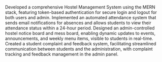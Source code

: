 Developed a comprehensive Hostel Management System using the MERN stack, featuring token-based authentication for secure login and logout for both users and admin.
Implemented an automated attendance system that sends email notifications for absences and allows students to view their attendance status within a 24-hour period.
Designed an admin-controlled hostel notice board and mess board, enabling dynamic updates to events, announcements, and weekly menu items, visible to students in real-time.
Created a student complaint and feedback system, facilitating streamlined communication between students and the administration, with complaint tracking and feedback management in the admin panel.
